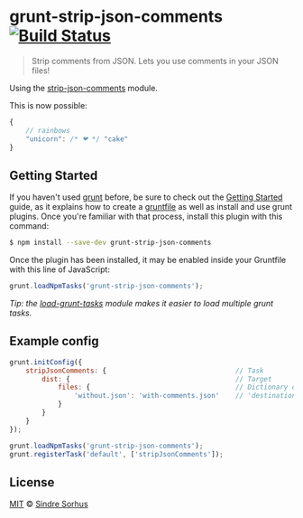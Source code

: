 # grunt-strip-json-comments [![Build Status](https://travis-ci.org/sindresorhus/grunt-strip-json-comments.svg?branch=master)](https://travis-ci.org/sindresorhus/grunt-strip-json-comments)

> Strip comments from JSON. Lets you use comments in your JSON files!

Using the [strip-json-comments](https://github.com/sindresorhus/strip-json-comments) module.

This is now possible:

```js
{
	// rainbows
	"unicorn": /* ❤ */ "cake"
}
```


## Getting Started

If you haven't used [grunt][] before, be sure to check out the [Getting Started][] guide, as it explains how to create a [gruntfile][Getting Started] as well as install and use grunt plugins. Once you're familiar with that process, install this plugin with this command:

```bash
$ npm install --save-dev grunt-strip-json-comments
```

Once the plugin has been installed, it may be enabled inside your Gruntfile with this line of JavaScript:

```js
grunt.loadNpmTasks('grunt-strip-json-comments');
```

*Tip: the [load-grunt-tasks](https://github.com/sindresorhus/load-grunt-tasks) module makes it easier to load multiple grunt tasks.*

[grunt]: http://gruntjs.com
[Getting Started]: http://gruntjs.com/getting-started


## Example config

```js
grunt.initConfig({
	stripJsonComments: {								// Task
		dist: {											// Target
			files: {									// Dictionary of files
				'without.json': 'with-comments.json'	// 'destination': 'source'
			}
		}
	}
});

grunt.loadNpmTasks('grunt-strip-json-comments');
grunt.registerTask('default', ['stripJsonComments']);
```


## License

[MIT](http://opensource.org/licenses/MIT) © [Sindre Sorhus](http://sindresorhus.com)
